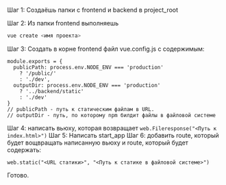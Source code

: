 Шаг 1:
Создаёшь папки с frontend и backend в project_root

Шаг 2:
Из папки frontend выполняешь 
```bash
vue create <имя проекта>
```
Шаг 3: 
Создать в корне frontend файл vue.config.js с содержимым:

```
module.exports = {
  publicPath: process.env.NODE_ENV === 'production'
    ? '/public/'
    : './dev',
  outputDir: process.env.NODE_ENV === 'production'
    ? '../backend/static'
    : './dev'
}
// publicPath - путь к статическим файлам в URL.
// outputDir - путь, по которому npm билдит файлы в файловой системе
```
Шаг 4: написать вьюху, которая возвращает 
```web.Fileresponse("<Путь к index.html>")```
Шаг 5: Написать start_app
Шаг 6: добавить route, который будет вощвращать написанную вьюху и 
route, который будет содержать:
```
web.static("<URL статики>", "<Путь к статике в файловой системе>")
```

Готово. 
